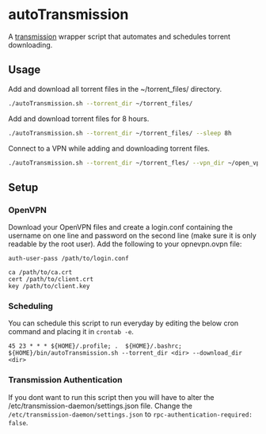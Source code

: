 # autoTransmission
A [transmission](https://transmissionbt.com/about/) wrapper script that automates and schedules torrent downloading.

## Usage
Add and download all torrent files in the ~/torrent\_files/ directory.
```bash
./autoTransmission.sh --torrent_dir ~/torrent_files/
```
Add and download torrent files for 8 hours.
```bash
./autoTransmission.sh --torrent_dir ~/torrent_files/ --sleep 8h
```
Connect to a VPN while adding and downloading torrent files.
```bash
./autoTransmission.sh --torrent_dir ~/torrent_fles/ --vpn_dir ~/open_vpn_files/
```

## Setup
### OpenVPN
Download your OpenVPN files and create a login.conf containing the username on one line and password on the second line (make sure it is only readable by the root user). Add the following to your opnevpn.ovpn file:
```
auth-user-pass /path/to/login.conf

ca /path/to/ca.crt
cert /path/to/client.crt
key /path/to/client.key
```
### Scheduling
You can schedule this script to run everyday by editing the below cron command and placing it in `crontab -e`.
```
45 23 * * * ${HOME}/.profile; .  ${HOME}/.bashrc; ${HOME}/bin/autoTransmission.sh --torrent_dir <dir> --download_dir <dir>
```
### Transmission Authentication
If you dont want to run this script then you will have to alter the /etc/transmission-daemon/settings.json file. Change the `/etc/transmission-daemon/settings.json` to `rpc-authentication-required: false`.

